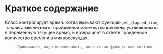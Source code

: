 # Краткое содержание
Класс контролирует время.
Когда вызывают функцию `get_elapsed_time`, то класс высчитывает пройденное количество времени, устанавливает в переменную текущее время, и возвращяет в ответе пройденное количество времени в микросекундах.

> `Примичание, надо переписывать, внес гавно функции как костыли`
